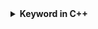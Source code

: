 <details><summary><b>Keyword in C++</b></summary>

- **Definition**
	1. The word that has a predefined meaning is called keywords
	2. It's functionality is also predefined
	3. It can not be used as an identifier

- **Keywords in C++ are givien below:**

	```
	1. default
	2. float
	3. register
	4. struct
	5. volatile
	6. break
	7. do
	8. for
	9. return
	10. switch
	11. while
	12. case
	13. double
	14. goto
	15. short
	16. typedef
	17. char
	18. else
	19. if
	20. signed
	21. union
	22. const
	23. enum
	24. int
	25. sizeof
	26. unsigned
	27. countinue
	28. extern
	29. long
	30. static
	31. void
	32. auto

	```


</details>
